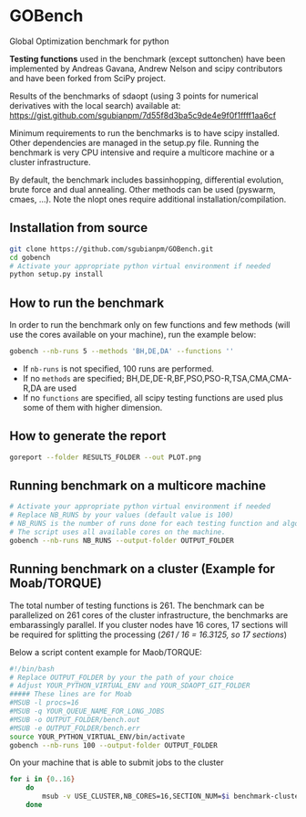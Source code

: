 # GOBench

Global Optimization benchmark for python

**Testing functions** used in the benchmark (except suttonchen) have been
implemented by Andreas Gavana, Andrew Nelson and scipy contributors and have
been forked from SciPy project.

Results of the benchmarks of sdaopt (using 3 points for numerical derivatives
with the local search) available at:
https://gist.github.com/sgubianpm/7d55f8d3ba5c9de4e9f0f1ffff1aa6cf

Minimum requirements to run the benchmarks is to have scipy installed.
Other dependencies are managed in the setup.py file.
Running the benchmark is very CPU intensive and require a multicore machine
or a cluster infrastructure.

By default, the benchmark includes bassinhopping, differential evolution, brute
force and dual annealing. Other methods can be used (pyswarm, cmaes, ...).
Note the nlopt ones require additional installation/compilation.

## Installation from source

```bash
git clone https://github.com/sgubianpm/GOBench.git
cd gobench
# Activate your appropriate python virtual environment if needed
python setup.py install
```

## How to run the benchmark

In order to run the benchmark only on few functions and few methods (will use
the cores available on your machine), run the example below:

```bash
gobench --nb-runs 5 --methods 'BH,DE,DA' --functions ''

```

* If `nb-runs` is not specified, 100 runs are performed.
* If no `methods` are specified; BH,DE,DE-R,BF,PSO,PSO-R,TSA,CMA,CMA-R,DA are
used
* If no `functions` are specified, all scipy testing functions are used plus
some of them with higher dimension.

## How to generate the report

```bash
goreport --folder RESULTS_FOLDER --out PLOT.png
```

## Running benchmark on a multicore machine

```bash
# Activate your appropriate python virtual environment if needed
# Replace NB_RUNS by your values (default value is 100)
# NB_RUNS is the number of runs done for each testing function and algorithm used
# The script uses all available cores on the machine.
gobench --nb-runs NB_RUNS --output-folder OUTPUT_FOLDER

```

## Running benchmark on a cluster (Example for Moab/TORQUE)

The total number of testing functions is 261. The benchmark can be parallelized
on 261 cores of the cluster infrastructure, the benchmarks are embarassingly
parallel. If you cluster nodes have 16 cores, 17 sections will be required for
splitting the processing (_261 / 16 = 16.3125, so 17 sections_)

Below a script content example for Maob/TORQUE:
```bash
#!/bin/bash
# Replace OUTPUT_FOLDER by your the path of your choice
# Adjust YOUR_PYTHON_VIRTUAL_ENV and YOUR_SDAOPT_GIT_FOLDER
##### These lines are for Moab
#MSUB -l procs=16
#MSUB -q YOUR_QUEUE_NAME_FOR_LONG_JOBS
#MSUB -o OUTPUT_FOLDER/bench.out
#MSUB -e OUTPUT_FOLDER/bench.err
source YOUR_PYTHON_VIRTUAL_ENV/bin/activate
gobench --nb-runs 100 --output-folder OUTPUT_FOLDER
```
On your machine that is able to submit jobs to the cluster
```bash
for i in {0..16}
    do
        msub -v USE_CLUSTER,NB_CORES=16,SECTION_NUM=$i benchmark-cluster.sh
    done
```
